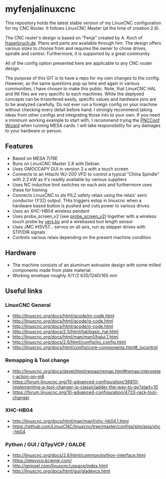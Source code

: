 # myfenjalinuxcnc
This repository holds the latest stable version of my LinuxCNC configuration for my CNC Router. It follows LinuxCNC Master (at the time of creation 2.8).

The CNC router's design is based on "Fenja" created by A. Koch of [fraserbruch.de](https://fraeserbruch.de/ "Fenja's home"). Plans and parts are available through him. The design offers various sizes to choose from and requires the owner to chose drives, spindle and control. Furthermore, it is supported by a great community. 

All of the config option presented here are applicable to any CNC router design.

The purpose of this GIT is to have a repo for my own changes to the config. However, as the same questions pop up time and again in various communities, I have chosen to make this public. Note, that LinuxCNC HAL and INI files are very specific to each machines. While the deplyoed concepts can be trrasnfered easily, specific values and hardware pins are to be analyzed carefully. Do not ever run a foreign config on your machine without checking every detail before hand. I strongly recommend taking ideas from other configs and integrating those into to your own. If you need a minimum working example to start with, I recommend trying the [PNCConf Wizard](http://linuxcnc.org/docs/html/config/pncconf.html) when running MESA cards. I will take responsibility for any damages to your hardware or person.

## Features
* Based on MESA 7i76E
* Runs on LinuxCNC Master 2.8 with Debian
* Uses GMOCCAPY GUI in version 2.x with a touch screen
* Connects to an Hitachi WJ-200 VFD to control a typical "China Spindle" with 2.2 kW as it's readily available by various suppliers 
* Uses NC inductive limit switches on each axis and furthermore uses these for homing
* Connects LinuxCNC to als PILZ safety relais using the relais' semi conductor (Y32) output. THis triggers estop in linuxcnc when a hardware based button is pushed and cuts power to various drives.  
* Uses an XHC-HB04 wireless pendant
* Uses probe_screen_v2 (see [probe_screen_v2](https://github.com/verser-git/probe_screen_v2)) together with a wireless touch probe by [vers.by](https://vers.by/en) and a wirebased tool length sensor
* Uses JMC iHSV57... servos on all axis, run as stepper drives with STP/DIR signals
* Controls various relais depending on the present machine condition

## Hardware
* The machine consists of an aluminum extrusion design with some milled components made from plate material.
* Working envelope roughly X/Y/Z 635/1240/165 mm


## Useful links

### LinuxCNC General
* http://linuxcnc.org/docs/html/gcode/m-code.html
* http://linuxcnc.org/docs/html/gcode/g-code.html
* http://linuxcnc.org/docs/html/gcode/o-code.html
* http://linuxcnc.org/docs/2.5/html/hal/basic_hal.html
* http://linuxcnc.org/docs/html/man/man1/halui.1.html
* http://linuxcnc.org/docs/2.6/html/config/ini_config.html
* http://linuxcnc.org/docs/html/config/core-components.html#_iocontrol

### Remapping & Tool change 
* http://linuxcnc.org/docs/devel/html/remap/remap.html#remap:interpreter-action-on-m6
* https://forum.linuxcnc.org/10-advanced-configuration/36810-implementing-a-tool-changer-is-classicladder-the-way-to-go?start=10
* https://forum.linuxcnc.org/10-advanced-configuration/4733-rack-tool-changer

### XHC-HB04
* http://linuxcnc.org/docs/html/man/man1/xhc-hb04.1.html
* https://github.com/LinuxCNC/linuxcnc/tree/master/configs/sim/axis/xhc-hb04


### Python / GUI / QTpyVCP / GALDE
* http://linuxcnc.org/docs/2.6/html/common/python-interface.html
* https://qtpyvcp.kcjengr.com/
* http://gnipsel.com/linuxcnc/uspace/index.html
* http://linuxcnc.org/docs/html/gui/gladevcp.html